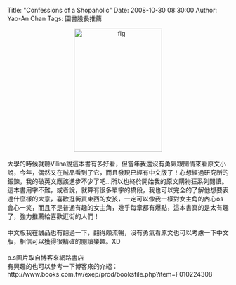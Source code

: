 Title: "Confessions of a Shopaholic"
Date: 2008-10-30 08:30:00
Author: Yao-An Chan
Tags: 圖書股長推薦


<div class='post'>
<div style="text-align: center;"><a onblur="try {parent.deselectBloggerImageGracefully();} catch(e) {}" href="http://3.bp.blogspot.com/_mvtDPM7iODU/SQnUFuAZz5I/AAAAAAAABOo/9hDlLc2amqs/s1600-h/shop1.jpeg"><img style="cursor: pointer; width: 200px; height: 280px;" src="http://3.bp.blogspot.com/_mvtDPM7iODU/SQnUFuAZz5I/AAAAAAAABOo/9hDlLc2amqs/s320/shop1.jpeg" alt="fig" id="BLOGGER_PHOTO_ID_5262970834273292178" border="0" /></a><br /><br /></div>大學的時候就聽Vilina說這本書有多好看，但當年我還沒有勇氣跟閒情來看原文小說，今年，偶然又在誠品看到了它，而且發現已經有中文版了！心想經過研究所的鍛鍊，我的破英文應該進步不少了吧...所以也終於開始我的原文購物狂系列閱讀。這本書用字不難，或者說，就算有很多單字的橋段，我也可以完全的了解他想要表達什麼樣的大意，喜歡逛街買東西的女孩，一定可以像我一樣對女主角的內心os會心一笑，而且不是普通有趣的女主角，幾乎每章都有爆點，這本書真的是太有趣了，強力推薦給喜歡逛街的人們！<br /><br />中文版我在誠品也有翻過一下，翻得頗流暢，沒有勇氣看原文也可以考慮一下中文版，相信可以獲得很精確的閱讀樂趣。XD<br /><br />p.s圖片取自博客來網路書店<br />有興趣的也可以參考一下博客來的介紹：<br />http://www.books.com.tw/exep/prod/booksfile.php?item=F010224308</div>
